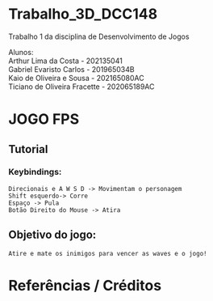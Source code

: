 # Trabalho_3D_DCC148
 Trabalho 1 da disciplina de Desenvolvimento de Jogos

 Alunos:<br>
  Arthur Lima da Costa - 202135041<br>
  Gabriel Evaristo Carlos - 201965034B<br>
  Kaio de Oliveira e Sousa - 202165080AC<br>
  Ticiano de Oliveira Fracette - 202065189AC<br>

 
 # JOGO FPS
 
## Tutorial
### Keybindings:
    Direcionais e A W S D -> Movimentam o personagem
    Shift esquerdo-> Corre
    Espaço -> Pula
    Botão Direito do Mouse -> Atira
    
## Objetivo do jogo:
    Atire e mate os inimigos para vencer as waves e o jogo!
# Referências / Créditos
            
    
